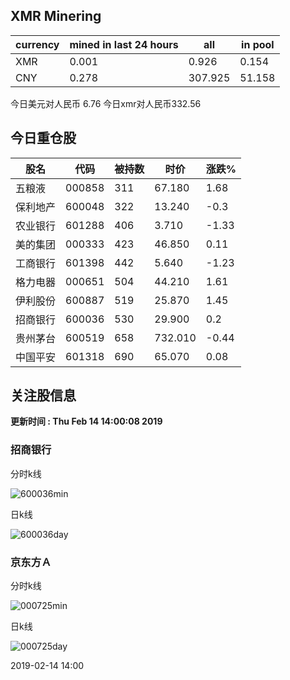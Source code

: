 ## XMR Minering

|currency|mined in last 24 hours|all|in pool|
|---|---|---|---|
|XMR|0.001|0.926|0.154|
|CNY|0.278|307.925|51.158|

今日美元对人民币 6.76	今日xmr对人民币332.56


## 今日重仓股 

|股名|代码|被持数|时价|涨跌%|
|---|---|---|---|---|
|五粮液|000858|311|67.180|1.68|
|保利地产|600048|322|13.240|-0.3|
|农业银行|601288|406|3.710|-1.33|
|美的集团|000333|423|46.850|0.11|
|工商银行|601398|442|5.640|-1.23|
|格力电器|000651|504|44.210|1.61|
|伊利股份|600887|519|25.870|1.45|
|招商银行|600036|530|29.900|0.2|
|贵州茅台|600519|658|732.010|-0.44|
|中国平安|601318|690|65.070|0.08|

## 关注股信息
**更新时间 : Thu Feb 14 14:00:08 2019**
### 招商银行 
分时k线

![600036min](http://image.sinajs.cn/newchart/min/n/sh600036.gif)

日k线

![600036day](http://image.sinajs.cn/newchart/daily/n/sh600036.gif)

### 京东方Ａ 
分时k线

![000725min](http://image.sinajs.cn/newchart/min/n/sz000725.gif)

日k线

![000725day](http://image.sinajs.cn/newchart/daily/n/sz000725.gif)

2019-02-14 14:00